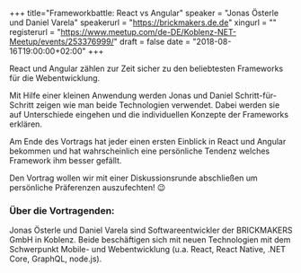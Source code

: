 +++
title="Frameworkbattle: React vs Angular"
speaker = "Jonas Österle und Daniel Varela"
speakerurl = "https://brickmakers.de.de"
xingurl = ""
registerurl = "https://www.meetup.com/de-DE/Koblenz-NET-Meetup/events/253376999/"
draft = false
date = "2018-08-16T19:00:00+02:00"
+++

React und Angular zählen zur Zeit sicher zu den beliebtesten Frameworks für die Webentwicklung.

Mit Hilfe einer kleinen Anwendung werden Jonas und Daniel Schritt-für-Schritt zeigen wie man beide Technologien verwendet. Dabei werden sie auf Unterschiede eingehen und die individuellen Konzepte der Frameworks erklären.

Am Ende des Vortrags hat jeder einen ersten Einblick in React und Angular bekommen und hat wahrscheinlich eine persönliche Tendenz welches Framework ihm besser gefällt.

Den Vortrag wollen wir mit einer Diskussionsrunde abschließen um persönliche Präferenzen auszufechten! 😉

### Über die Vortragenden:

Jonas Österle und Daniel Varela sind Softwareentwickler der BRICKMAKERS GmbH in Koblenz. Beide beschäftigen sich mit neuen Technologien mit dem Schwerpunkt Mobile- und Webentwicklung (u.a. React, React Native, .NET Core, GraphQL, node.js).